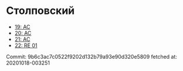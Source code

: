 # Столповский
- [19: AC](19.md)
- [20: AC](20.md)
- [21: AC](21.md)
- [22: RE 01](22.md)

Commit: 9b6c3ac7c0522f9202d132b79a93e90d320e5809
 fetched at: 20201018-003251
